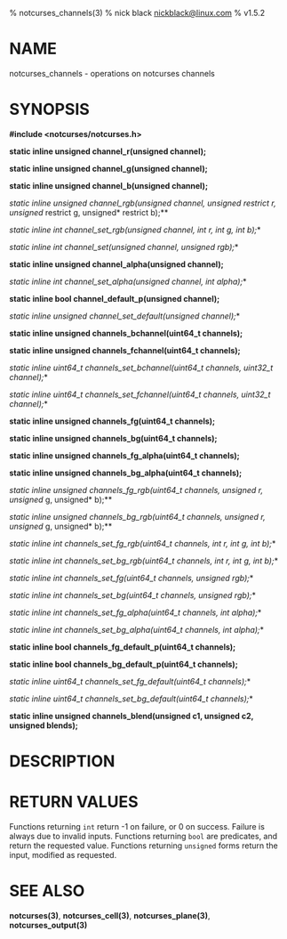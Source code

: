 % notcurses_channels(3)
% nick black <nickblack@linux.com>
% v1.5.2

# NAME

notcurses_channels - operations on notcurses channels

# SYNOPSIS

**#include <notcurses/notcurses.h>**

**static inline unsigned
channel_r(unsigned channel);**

**static inline unsigned
channel_g(unsigned channel);**

**static inline unsigned
channel_b(unsigned channel);**

**static inline unsigned
channel_rgb(unsigned channel, unsigned* restrict r, unsigned* restrict g,
                unsigned* restrict b);**

**static inline int
channel_set_rgb(unsigned* channel, int r, int g, int b);**

**static inline int
channel_set(unsigned* channel, unsigned rgb);**

**static inline unsigned
channel_alpha(unsigned channel);**

**static inline int
channel_set_alpha(unsigned* channel, int alpha);**

**static inline bool
channel_default_p(unsigned channel);**

**static inline unsigned
channel_set_default(unsigned* channel);**

**static inline unsigned
channels_bchannel(uint64_t channels);**

**static inline unsigned
channels_fchannel(uint64_t channels);**

**static inline uint64_t
channels_set_bchannel(uint64_t* channels, uint32_t channel);**

**static inline uint64_t
channels_set_fchannel(uint64_t* channels, uint32_t channel);**

**static inline unsigned
channels_fg(uint64_t channels);**

**static inline unsigned
channels_bg(uint64_t channels);**

**static inline unsigned
channels_fg_alpha(uint64_t channels);**

**static inline unsigned
channels_bg_alpha(uint64_t channels);**

**static inline unsigned
channels_fg_rgb(uint64_t channels, unsigned* r, unsigned* g, unsigned* b);**

**static inline unsigned
channels_bg_rgb(uint64_t channels, unsigned* r, unsigned* g, unsigned* b);**

**static inline int
channels_set_fg_rgb(uint64_t* channels, int r, int g, int b);**

**static inline int
channels_set_bg_rgb(uint64_t* channels, int r, int g, int b);**

**static inline int
channels_set_fg(uint64_t* channels, unsigned rgb);**

**static inline int
channels_set_bg(uint64_t* channels, unsigned rgb);**

**static inline int
channels_set_fg_alpha(uint64_t* channels, int alpha);**

**static inline int
channels_set_bg_alpha(uint64_t* channels, int alpha);**

**static inline bool
channels_fg_default_p(uint64_t channels);**

**static inline bool
channels_bg_default_p(uint64_t channels);**

**static inline uint64_t
channels_set_fg_default(uint64_t* channels);**

**static inline uint64_t
channels_set_bg_default(uint64_t* channels);**

**static inline unsigned
channels_blend(unsigned c1, unsigned c2, unsigned blends);**

# DESCRIPTION


# RETURN VALUES

Functions returning `int` return -1 on failure, or 0 on success. Failure is
always due to invalid inputs. Functions returning `bool` are predicates, and
return the requested value. Functions returning `unsigned` forms return the
input, modified as requested.

# SEE ALSO

**notcurses(3)**,
**notcurses_cell(3)**,
**notcurses_plane(3)**,
**notcurses_output(3)**
